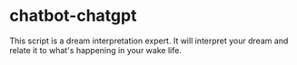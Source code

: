 # chatbot-chatgpt
This script is a dream interpretation expert. It will interpret your dream and relate it to what's happening in your wake life.
